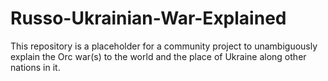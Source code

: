 # Russo-Ukrainian-War-Explained
This repository is a placeholder for a community project to unambiguously explain the Orc war(s) to the world and the place of Ukraine along other nations in it.
